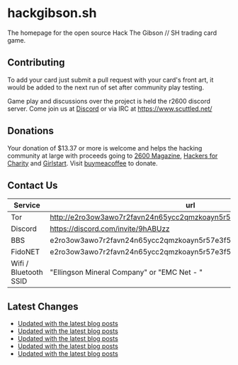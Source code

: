 # hackgibson.sh
The homepage for the open source Hack The Gibson // SH trading card game.


## Contributing

To add your card just submit a pull request with your card's front art, it would be added to the next run of set after community play testing.

Game play and discussions over the project is held the r2600 discord server. Come join us at [Discord](https://discord.com/invite/9hABUzz) or via IRC at https://www.scuttled.net/


## Donations

Your donation of $13.37 or more is welcome and helps the hacking community at large with proceeds going to [2600 Magazine](https://2600.com/), [Hackers for Charity](https://hackersforcharity.org) and [Girlstart](https://girlstart.org).  Visit [buymeacoffee](https://www.buymeacoffee.com/hackgibson.sh) to donate.


## Contact Us

Service | url
-|-
Tor | http://e2ro3ow3awo7r2favn24n65ycc2qmzkoayn5r57e3f56nvjwdcgg32ad.onion
Discord | https://discord.com/invite/9hABUzz
BBS | e2ro3ow3awo7r2favn24n65ycc2qmzkoayn5r57e3f56nvjwdcgg32ad.onion:23
FidoNET | e2ro3ow3awo7r2favn24n65ycc2qmzkoayn5r57e3f56nvjwdcgg32ad.onion:24554
Wifi / Bluetooth SSID | "Ellingson Mineral Company" or "EMC Net - <fidonet address>"

## Latest Changes
<!-- BLOG-POST-LIST:START -->
- [Updated with the latest blog posts](https://github.com/DFW2600/hackgibson.sh/commit/017a7bc3802bd2a10ff656391fd4594819ef2b95)
- [Updated with the latest blog posts](https://github.com/DFW2600/hackgibson.sh/commit/66c2d420552adf90e023b90543a72a0ee3f1dd7f)
- [Updated with the latest blog posts](https://github.com/DFW2600/hackgibson.sh/commit/949f240df36ad18d382edcdb128bef27ed0ebe15)
- [Updated with the latest blog posts](https://github.com/DFW2600/hackgibson.sh/commit/1629bcbae4d12800a980e05f3c8f5d934509e50d)
- [Updated with the latest blog posts](https://github.com/DFW2600/hackgibson.sh/commit/f0444cc6fe6c7b1d3415f82c134716d6d39f0947)
<!-- BLOG-POST-LIST:END -->
